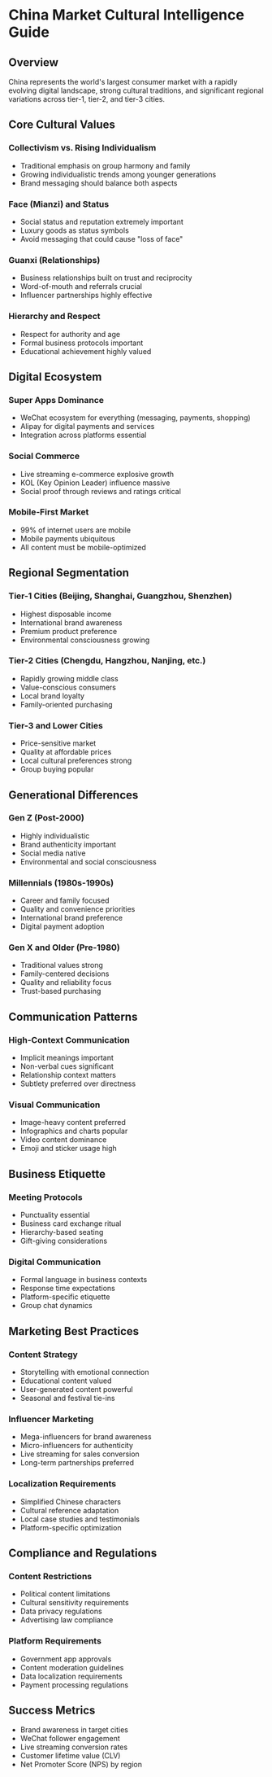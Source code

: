 # China Market Cultural Intelligence Guide

## Overview

China represents the world's largest consumer market with a rapidly evolving digital landscape, strong cultural traditions, and significant regional variations across tier-1, tier-2, and tier-3 cities.

## Core Cultural Values

### Collectivism vs. Rising Individualism

- Traditional emphasis on group harmony and family
- Growing individualistic trends among younger generations
- Brand messaging should balance both aspects

### Face (Mianzi) and Status

- Social status and reputation extremely important
- Luxury goods as status symbols
- Avoid messaging that could cause "loss of face"

### Guanxi (Relationships)

- Business relationships built on trust and reciprocity
- Word-of-mouth and referrals crucial
- Influencer partnerships highly effective

### Hierarchy and Respect

- Respect for authority and age
- Formal business protocols important
- Educational achievement highly valued

## Digital Ecosystem

### Super Apps Dominance

- WeChat ecosystem for everything (messaging, payments, shopping)
- Alipay for digital payments and services
- Integration across platforms essential

### Social Commerce

- Live streaming e-commerce explosive growth
- KOL (Key Opinion Leader) influence massive
- Social proof through reviews and ratings critical

### Mobile-First Market

- 99% of internet users are mobile
- Mobile payments ubiquitous
- All content must be mobile-optimized

## Regional Segmentation

### Tier-1 Cities (Beijing, Shanghai, Guangzhou, Shenzhen)

- Highest disposable income
- International brand awareness
- Premium product preference
- Environmental consciousness growing

### Tier-2 Cities (Chengdu, Hangzhou, Nanjing, etc.)

- Rapidly growing middle class
- Value-conscious consumers
- Local brand loyalty
- Family-oriented purchasing

### Tier-3 and Lower Cities

- Price-sensitive market
- Quality at affordable prices
- Local cultural preferences strong
- Group buying popular

## Generational Differences

### Gen Z (Post-2000)

- Highly individualistic
- Brand authenticity important
- Social media native
- Environmental and social consciousness

### Millennials (1980s-1990s)

- Career and family focused
- Quality and convenience priorities
- International brand preference
- Digital payment adoption

### Gen X and Older (Pre-1980)

- Traditional values strong
- Family-centered decisions
- Quality and reliability focus
- Trust-based purchasing

## Communication Patterns

### High-Context Communication

- Implicit meanings important
- Non-verbal cues significant
- Relationship context matters
- Subtlety preferred over directness

### Visual Communication

- Image-heavy content preferred
- Infographics and charts popular
- Video content dominance
- Emoji and sticker usage high

## Business Etiquette

### Meeting Protocols

- Punctuality essential
- Business card exchange ritual
- Hierarchy-based seating
- Gift-giving considerations

### Digital Communication

- Formal language in business contexts
- Response time expectations
- Platform-specific etiquette
- Group chat dynamics

## Marketing Best Practices

### Content Strategy

- Storytelling with emotional connection
- Educational content valued
- User-generated content powerful
- Seasonal and festival tie-ins

### Influencer Marketing

- Mega-influencers for brand awareness
- Micro-influencers for authenticity
- Live streaming for sales conversion
- Long-term partnerships preferred

### Localization Requirements

- Simplified Chinese characters
- Cultural reference adaptation
- Local case studies and testimonials
- Platform-specific optimization

## Compliance and Regulations

### Content Restrictions

- Political content limitations
- Cultural sensitivity requirements
- Data privacy regulations
- Advertising law compliance

### Platform Requirements

- Government app approvals
- Content moderation guidelines
- Data localization requirements
- Payment processing regulations

## Success Metrics

- Brand awareness in target cities
- WeChat follower engagement
- Live streaming conversion rates
- Customer lifetime value (CLV)
- Net Promoter Score (NPS) by region
